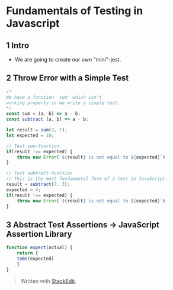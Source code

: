 # Fundamentals of Testing in Javascript

## 1 Intro
- We are going to create our own "mini"-jest. 

## 2 Throw Error with a Simple Test

```js
/*
We have a function 'sum' which isn't
working properly so we write a simple test.
*/
const sum = (a, b) => a - b;
const subtract (a, b) => a - b; 

let result = sum(3, 7);
let expected = 10;

// Test sum-function
if(result !== expected) {
	throw new Error(`${result} is not equal to ${expected}`)
}

// Test subtract-function
// This is the most fundamental form of a test in JavaScript.
result = subtract(7, 3);
expected = 4;
if(result !== expected) {
	throw new Error(`${result} is not equal to ${expected}`)
}

```

## 3 Abstract Test Assertions -> JavaScript Assertion Library

```js
function expect(actual) {
	return {
	toBe(expected) 
	}
}
```
> Written with [StackEdit](https://stackedit.io/).
<!--stackedit_data:
eyJoaXN0b3J5IjpbLTk3Mjc2NzAxNCwxNTg3MzY4NzIyLDM2Nz
kxNzU5Nyw4Mzc2ODU2OTddfQ==
-->